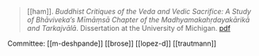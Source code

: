> [[ham]]. *Buddhist Critiques of the Veda and Vedic Sacrifice:
A Study of Bhāviveka’s Mīmāṃsā Chapter of the Madhyamakahṛdayakārikā and Tarkajvālā*. Dissertation at the University of Michigan. [pdf](a/h-ham2016.pdf)

Committee:
[[m-deshpande]]
[[brose]]
[[lopez-d]]
[[trautmann]]